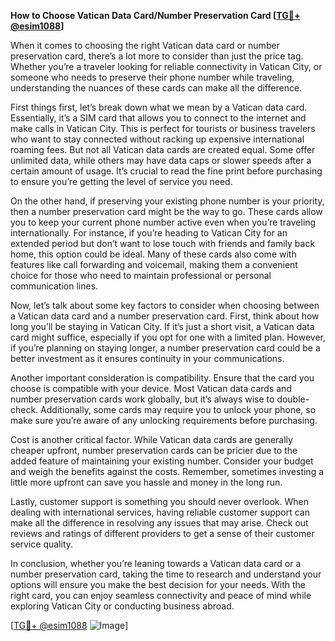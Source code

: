 **How to Choose Vatican Data Card/Number Preservation Card [[TG💪+ @esim1088](https://t.me/s/esim1088)]**

When it comes to choosing the right Vatican data card or number preservation card, there’s a lot more to consider than just the price tag. Whether you’re a traveler looking for reliable connectivity in Vatican City, or someone who needs to preserve their phone number while traveling, understanding the nuances of these cards can make all the difference.

First things first, let’s break down what we mean by a Vatican data card. Essentially, it’s a SIM card that allows you to connect to the internet and make calls in Vatican City. This is perfect for tourists or business travelers who want to stay connected without racking up expensive international roaming fees. But not all Vatican data cards are created equal. Some offer unlimited data, while others may have data caps or slower speeds after a certain amount of usage. It’s crucial to read the fine print before purchasing to ensure you’re getting the level of service you need.

On the other hand, if preserving your existing phone number is your priority, then a number preservation card might be the way to go. These cards allow you to keep your current phone number active even when you’re traveling internationally. For instance, if you’re heading to Vatican City for an extended period but don’t want to lose touch with friends and family back home, this option could be ideal. Many of these cards also come with features like call forwarding and voicemail, making them a convenient choice for those who need to maintain professional or personal communication lines.

Now, let’s talk about some key factors to consider when choosing between a Vatican data card and a number preservation card. First, think about how long you’ll be staying in Vatican City. If it’s just a short visit, a Vatican data card might suffice, especially if you opt for one with a limited plan. However, if you’re planning on staying longer, a number preservation card could be a better investment as it ensures continuity in your communications.

Another important consideration is compatibility. Ensure that the card you choose is compatible with your device. Most Vatican data cards and number preservation cards work globally, but it’s always wise to double-check. Additionally, some cards may require you to unlock your phone, so make sure you’re aware of any unlocking requirements before purchasing.

Cost is another critical factor. While Vatican data cards are generally cheaper upfront, number preservation cards can be pricier due to the added feature of maintaining your existing number. Consider your budget and weigh the benefits against the costs. Remember, sometimes investing a little more upfront can save you hassle and money in the long run.

Lastly, customer support is something you should never overlook. When dealing with international services, having reliable customer support can make all the difference in resolving any issues that may arise. Check out reviews and ratings of different providers to get a sense of their customer service quality.

In conclusion, whether you’re leaning towards a Vatican data card or a number preservation card, taking the time to research and understand your options will ensure you make the best decision for your needs. With the right card, you can enjoy seamless connectivity and peace of mind while exploring Vatican City or conducting business abroad.

[[TG💪+ @esim1088](https://t.me/s/esim1088) ![Image](https://i.postimg.cc/Y0z9fWf4/image.png)]